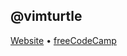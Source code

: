 ## @vimturtle

[Website](https://vimturtle.github.io/) &bull; [freeCodeCamp](https://freeCodeCamp.org/vimturtle)
